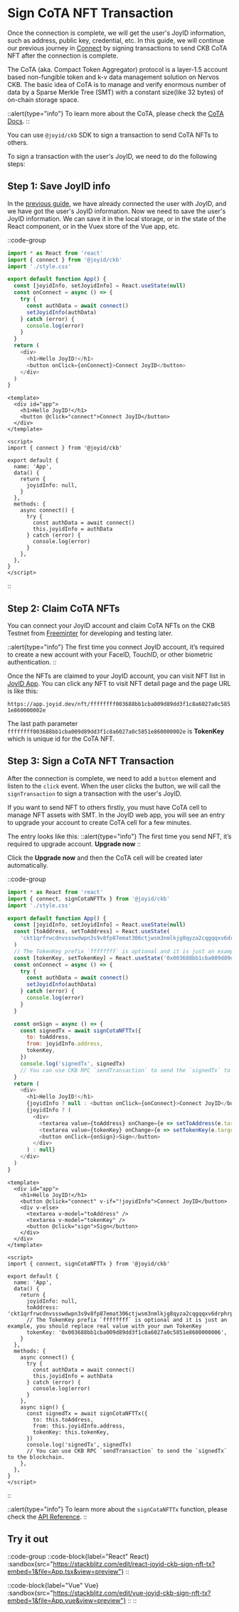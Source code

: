 # Sign CoTA NFT Transaction

Once the connection is complete, we will get the user's JoyID information, such as address, public key, credential, etc. In this guide, we will continue our previous journey in [Connect](/guide/ckb/connect) by signing transactions to send CKB CoTA NFT after the connection is complete.

The CoTA (aka. Compact Token Aggregator) protocol is a layer-1.5 account based non-fungible token and k-v data management solution on Nervos CKB. The basic idea of CoTA is to manage and verify enormous number of data by a Sparse Merkle Tree (SMT) with a constant size(like 32 bytes) of on-chain storage space.

::alert{type="info"}
To learn more about the CoTA, please check the [CoTA Docs](https://www.cotadev.io/).
::

You can use `@joyid/ckb` SDK to sign a transaction to send CoTA NFTs to others.

To sign a transaction with the user's JoyID, we need to do the following steps:

## Step 1: Save JoyID info

In the [previous guide](/guide/ckb/connect), we have already connected the user with JoyID, and we have got the user's JoyID information. Now we need to save the user's JoyID information. We can save it in the local storage, or in the state of the React component, or in the Vuex store of the Vue app, etc.

::code-group

```js [React]
import * as React from 'react'
import { connect } from '@joyid/ckb'
import './style.css'

export default function App() {
  const [joyidInfo, setJoyidInfo] = React.useState(null)
  const onConnect = async () => {
    try {
      const authData = await connect()
      setJoyidInfo(authData)
    } catch (error) {
      console.log(error)
    }
  }
  return (
    <div>
      <h1>Hello JoyID!</h1>
      <button onClick={onConnect}>Connect JoyID</button>
    </div>
  )
}
```

```vue [Vue]
<template>
  <div id="app">
    <h1>Hello JoyID!</h1>
    <button @click="connect">Connect JoyID</button>
  </div>
</template>

<script>
import { connect } from '@joyid/ckb'

export default {
  name: 'App',
  data() {
    return {
      joyidInfo: null,
    }
  },
  methods: {
    async connect() {
      try {
        const authData = await connect()
        this.joyidInfo = authData
      } catch (error) {
        console.log(error)
      }
    },
  },
}
</script>
```

::

## Step 2: Claim CoTA NFTs

You can connect your JoyID account and claim CoTA NFTs on the CKB Testnet from [Freeminter](https://free.nftbox.me/) for developing and testing later.

::alert{type="info"}
The first time you connect JoyID account, it’s required to create a new account with your FaceID, TouchID, or other biometric authentication.
::

Once the NFTs are claimed to your JoyID account, you can visit NFT list in [JoyID App](https://app.joyid.dev/?asset=Collectible). You can click any NFT to visit NFT detail page and the page URL is like this:

`https://app.joyid.dev/nft/ffffffff003688bb1cba009d89dd3f1c8a6027a0c5851e860000002e`

The last path parameter `ffffffff003688bb1cba009d89dd3f1c8a6027a0c5851e860000002e` is **TokenKey** which is unique id for the CoTA NFT.

## Step 3: Sign a CoTA NFT Transaction

After the connection is complete, we need to add a `button` element and listen to the `click` event. When the user clicks the button, we will call the `signTransaction` to sign a transaction with the user's JoyID.

If you want to send NFT to others firstly, you must have CoTA cell to manage NFT assets with SMT. In the JoyID web app, you will see an entry to upgrade your account to create CoTA cell for a few minutes.

The entry looks like this:
::alert{type="info"}
The first time you send NFT, it’s required to upgrade account. **Upgrade now**
::

Click the **Upgrade now** and then the CoTA cell will be created later automatically.

::code-group

```js [React]
import * as React from 'react'
import { connect, signCotaNFTTx } from '@joyid/ckb'
import './style.css'

export default function App() {
  const [joyidInfo, setJoyidInfo] = React.useState(null)
  const [toAddress, setToAddress] = React.useState(
    'ckt1qrfrwcdnvssswdwpn3s9v8fp87emat306ctjwsm3nmlkjg8qyza2cqgqqxv6drphrp47xalweq9pvr6ll3mvkj225quegpcw',
  )
  // The TokenKey prefix `ffffffff` is optional and it is just an example, you should replace real value with your own TokenKey
  const [tokenKey, setTokenKey] = React.useState('0x003688bb1cba009d89dd3f1c8a6027a0c5851e8600000006')
  const onConnect = async () => {
    try {
      const authData = await connect()
      setJoyidInfo(authData)
    } catch (error) {
      console.log(error)
    }
  }

  const onSign = async () => {
    const signedTx = await signCotaNFTTx({
      to: toAddress,
      from: joyidInfo.address,
      tokenKey,
    })
    console.log('signedTx', signedTx)
    // You can use CKB RPC `sendTransaction` to send the `signedTx` to the blockchain.
  }
  return (
    <div>
      <h1>Hello JoyID!</h1>
      {joyidInfo ? null : <button onClick={onConnect}>Connect JoyID</button>}
      {joyidInfo ? (
        <div>
          <textarea value={toAddress} onChange={e => setToAddress(e.target.value)} />
          <textarea value={tokenKey} onChange={e => setTokenKey(e.target.value)} />
          <button onClick={onSign}>Sign</button>
        </div>
      ) : null}
    </div>
  )
}
```

```vue [Vue]
<template>
  <div id="app">
    <h1>Hello JoyID!</h1>
    <button @click="connect" v-if="!joyidInfo">Connect JoyID</button>
    <div v-else>
      <textarea v-model="toAddress" />
      <textarea v-model="tokenKey" />
      <button @click="sign">Sign</button>
    </div>
  </div>
</template>

<script>
import { connect, signCotaNFTTx } from '@joyid/ckb'

export default {
  name: 'App',
  data() {
    return {
      joyidInfo: null,
      toAddress: 'ckt1qrfrwcdnvssswdwpn3s9v8fp87emat306ctjwsm3nmlkjg8qyza2cqgqqxv6drphrp47xalweq9pvr6ll3mvkj225quegpcw',
      // The TokenKey prefix `ffffffff` is optional and it is just an example, you should replace real value with your own TokenKey
      tokenKey: '0x003688bb1cba009d89dd3f1c8a6027a0c5851e8600000006',
    }
  },
  methods: {
    async connect() {
      try {
        const authData = await connect()
        this.joyidInfo = authData
      } catch (error) {
        console.log(error)
      }
    },
    async sign() {
      const signedTx = await signCotaNFTTx({
        to: this.toAddress,
        from: this.joyidInfo.address,
        tokenKey: this.tokenKey,
      })
      console.log('signedTx', signedTx)
      // You can use CKB RPC `sendTransaction` to send the `signedTx` to the blockchain.
    },
  },
}
</script>
```

::

::alert{type="info"}
To learn more about the `signCotaNFTTx` function, please check the [API Reference](/api/ckb/sign-cota-nft).
::

## Try it out

::code-group
::code-block{label="React" React}
:sandbox{src="https://stackblitz.com/edit/react-joyid-ckb-sign-nft-tx?embed=1&file=App.tsx&view=preview"}
::

::code-block{label="Vue" Vue}
:sandbox{src="https://stackblitz.com/edit/vue-joyid-ckb-sign-nft-tx?embed=1&file=App.vue&view=preview"}
::
::
